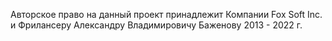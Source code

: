 Авторское право на данный проект принадлежит Компании Fox Soft Inc. и Фрилансеру Александру Владимировичу Баженову 2013 - 2022 г.
